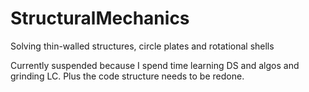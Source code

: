 # StructuralMechanics
Solving thin-walled structures, circle plates and rotational shells

Currently suspended because I spend time learning DS and algos and grinding LC. Plus the code structure needs to be redone.
